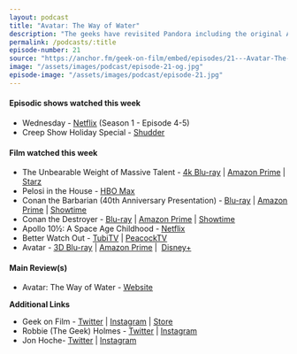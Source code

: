 ```yaml
---
layout: podcast
title: "Avatar: The Way of Water"
description: "The geeks have revisited Pandora including the original Avatar, both original Conan films, The Unbearable Weight of Massive Talent & Better Watch Out."
permalink: /podcasts/:title
episode-number: 21
source: "https://anchor.fm/geek-on-film/embed/episodes/21---Avatar-The-Way-of-Water-e1sg0d2"
image: "/assets/images/podcast/episode-21-og.jpg"
episode-image: "/assets/images/podcast/episode-21.jpg"
---
```

<h4><strong>Episodic shows watched this week</strong></h4>
<ul>
 <li>Wednesday - <a href="https://www.netflix.com/title/81231974"><u>Netflix</u></a> (Season 1 - Episode 4-5)</li>
 <li>Creep Show Holiday Special - <a href="https://www.shudder.com/movies/watch/a-creepshow-holiday-special/cf717ff4b2fa7a9a"><u>Shudder</u></a></li>
</ul>
<h4><strong>Film watched this week</strong></h4>
<ul>
 <li>The Unbearable Weight of Massive Talent - <a href="https://amzn.to/3PFfZSp"><u>4k Blu-ray</u></a> | <a href="https://amzn.to/3FZsbt9"><u>Amazon Prime</u></a> | <a href="https://www.starz.com/us/en/movies/the-unbearable-weight-of-massive-talent-60220"><u>Starz</u></a></li>
 <li>Pelosi in the House - <a href="https://www.hbo.com/movies/pelosi-in-the-house"><u>HBO Max</u></a></li>
  <li>Conan the Barbarian (40th Anniversary Presentation) - <a href="https://amzn.to/3PFNjsG"><u>Blu-ray</u></a> | <a href="https://amzn.to/3HPEta0"><u>Amazon Prime</u></a> | <a href="https://www.sho.com/titles/3513470/conan-the-barbarian"><u>Showtime</u></a></li>
  <li>Conan the Destroyer - <a href="https://amzn.to/3PFNjsG"><u>Blu-ray</u></a> | <a href="https://amzn.to/3WyPQqV"><u>Amazon Prime</u></a> | <a href="https://www.sho.com/titles/3513471/conan-the-destroyer"><u>Showtime</u></a></li>
  <li>Apollo 10½: A Space Age Childhood - <a href="https://www.netflix.com/title/81161042"><u>Netflix</u></a></li>
  <li>Better Watch Out - <a href="https://tubitv.com/movies/504160/better-watch-out?start=true&amp;utm_source=google-feed&amp;tracking=google-feed"><u>TubiTV</u></a> | <a href="https://www.peacocktv.com/watch/asset/movies/horror/better-watch-out/5ae04488-3118-39e6-9dc4-281691cf455b"><u>PeacockTV</u></a></li>
  <li>Avatar - <a href="https://amzn.to/3v4YfXn"><u>3D Blu-ray</u></a> | <a href="https://amzn.to/3j8ng0V"><u>Amazon Prime</u></a> | &nbsp;<a href="https://www.disneyplus.com/movies/avatar/2YOnkRN4LwZZ"><u>Disney+</u></a></li>
</ul>
<h4><strong>Main Review(s)</strong></h4>
<ul>
  <li>Avatar: The Way of Water - <a href="https://www.avatar.com/"><u>Website</u></a></li>
</ul>
<p><strong>Additional Links</strong></p>
<ul>
  <li>Geek on Film - <a href="https://twitter.com/geekonfilmcom"><u>Twitter</u></a> | <a href="https://www.instagram.com/geekonfilmcom/"><u>Instagram</u></a> | <a href="https://www.geekonfilm.shop/"><u>Store</u></a></li>
  <li>Robbie (The Geek) Holmes - <a href="https://twitter.com/robbiethegeek"><u>Twitter</u></a> | <a href="https://www.instagram.com/robbiethegeek/"><u>Instagram</u></a></li>
  <li>Jon Hoche- <a href="https://twitter.com/JonHoche"><u>Twitter</u></a> | <a href="https://www.instagram.com/jonhoche/"><u>Instagram</u></a></li>
</ul>

